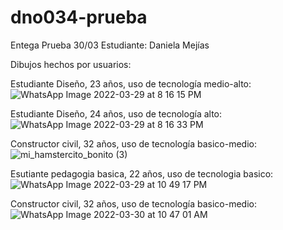 # dno034-prueba
Entega Prueba 30/03
Estudiante: Daniela Mejías

Dibujos hechos por usuarios: 

Estudiante Diseño, 23 años, uso de tecnología medio-alto: 
![WhatsApp Image 2022-03-29 at 8 16 15 PM](https://user-images.githubusercontent.com/75910897/160851772-2409d2d5-7c27-4ee2-98ac-797c5dfafbe6.jpeg)

Estudiante Diseño, 24 años, uso de tecnología alto:
![WhatsApp Image 2022-03-29 at 8 16 33 PM](https://user-images.githubusercontent.com/75910897/160852080-9c9d30eb-ce45-41e8-967f-54abe62f5392.jpeg)

Constructor civil, 32 años, uso de tecnología basico-medio:
![mi_hamstercito_bonito (3)](https://user-images.githubusercontent.com/75910897/160852286-1ee690f3-8bad-4e41-b3f1-034df74dc131.jpg)

Esutiante pedagogia basica, 22 años, uso de tecnologia basico:
![WhatsApp Image 2022-03-29 at 10 49 17 PM](https://user-images.githubusercontent.com/75910897/160852402-40a92c58-5af0-4646-bbf8-0b478a301ff6.jpeg)

Constructor civil, 32 años, uso de tecnología basico-medio:
![WhatsApp Image 2022-03-30 at 10 47 01 AM](https://user-images.githubusercontent.com/75910897/160852639-9ce40e6e-5d95-483c-a38c-b20f31bb2a71.jpeg)
